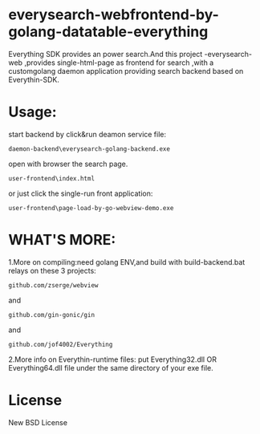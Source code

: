 # everysearch-webfrontend-by-golang-datatable-everything
Everything SDK provides an power search.And this project -everysearch-web ,provides single-html-page as frontend for search ,with a customgolang daemon application providing search backend based on Everythin-SDK.

Usage:
================================================================================
start backend by click&run deamon service file:
```
daemon-backend\everysearch-golang-backend.exe
```

open with browser the search page.
```
user-frontend\index.html 
```
or just click the single-run front application:
```
user-frontend\page-load-by-go-webview-demo.exe
```

WHAT'S MORE:
================================================================================
1.More on compiling:need golang ENV,and build with build-backend.bat 
relays on these 3 projects:
```
github.com/zserge/webview
```
and 
```
github.com/gin-gonic/gin
```
and
```
github.com/jof4002/Everything
```

2.More info on Everythin-runtime files:
put Everything32.dll OR Everything64.dll  file under the same directory of your exe file.


License
================================================================================
New BSD License

